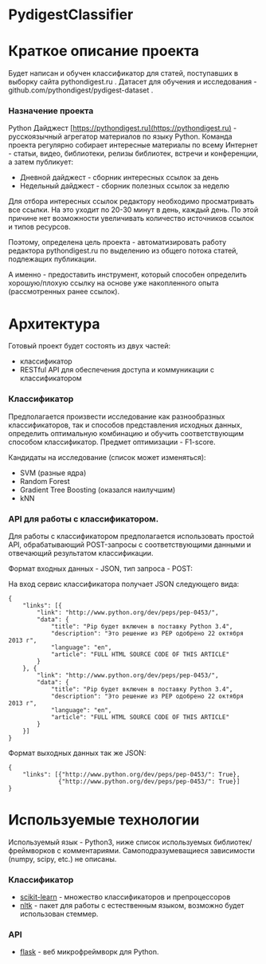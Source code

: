 # PydigestClassifier

# Краткое описание проекта
Будет написан и обучен классификатор для статей, поступавших в выборку сайта pythondigest.ru . Датасет для обучения и исследования -  github.com/pythondigest/pydigest-dataset .

### Назначение проекта

Python Дайджест [https://pythondigest.ru](https://pythondigest.ru) - русскоязычный агрегатор материалов по языку Python.
Команда проекта регулярно собирает интересные материалы  по всему Интернет - статьи, видео, библиотеки, релизы библиотек, встречи и конференции, а затем публикует:

- Дневной дайджест - сборник интересных ссылок за день
- Недельный дайджест - сборник полезных ссылок за неделю

Для отбора интересных ссылок редактору необходимо просматривать все ссылки. На это уходит по 20-30 минут в день, каждый день.
По этой причине нет возможности увеличивать количество источников ссылок и типов ресурсов.

Поэтому, определена цель проекта - автоматизировать работу редактора pythondigest.ru по выделению из общего потока статей, подлежащих публикации.

А именно - предоставить инструмент, который способен определить хорошую/плохую ссылку на основе уже накопленного опыта (рассмотренных ранее ссылок).

# Архитектура

Готовый проект будет состоять из двух частей:
  - классификатор
  - RESTful API для обеспечения доступа и коммуникации с классификатором

### Классификатор

Предполагается произвести исследование как разнообразных классификаторов, так и способов представления исходных данных, определить оптимальную комбинацию и обучить соответствующим способом классификатор.  Предмет оптимизации - F1-score.

Кандидаты на исследование (список может изменяться):
  - SVM (разные ядра)
  - Random Forest
  - Gradient Tree Boosting (оказался наилучшим)
  - kNN

### API для работы с классификатором.
Для работы с классификатором предполагается использовать простой API, обрабатывающий POST-запросы с соответствующими данными и отвечающий результатом классификации.

Формат входных данных - JSON, тип запроса - POST:

На вход сервис классификатора получает JSON следующего вида:
```
{
    "links": [{
        "link": "http://www.python.org/dev/peps/pep-0453/",
        "data": {
            "title": "Pip будет включен в поставку Python 3.4",
            "description": "Это решение из PEP одобрено 22 октября 2013 г",
            "language": "en",
            "article": "FULL HTML SOURCE CODE OF THIS ARTICLE"
        }
    }, {
        "link": "http://www.python.org/dev/peps/pep-0453/",
        "data": {
            "title": "Pip будет включен в поставку Python 3.4",
            "description": "Это решение из PEP одобрено 22 октября 2013 г",
            "language": "en",
            "article": "FULL HTML SOURCE CODE OF THIS ARTICLE"
        }
    }]
}
```

Формат выходных данных так же JSON:
```
{
    "links": [{"http://www.python.org/dev/peps/pep-0453/": True},
              {"http://www.python.org/dev/peps/pep-0453/": True}]
}
```
# Используемые технологии
Используемый язык - Python3, ниже список используемых библиотек/фреймворков с комментариями. Самоподразумеващиеся зависимости (numpy, scipy, etc.) не описаны.

### Классификатор
* [scikit-learn] - множество классификаторов и препроцессоров
* [nltk] - пакет для работы с естественным языком, возможно будет использован стеммер.

### API
* [flask] - веб микрофреймворк для Python.

[scikit-learn]: <http://scikit-learn.org/stable/>
[nltk]: <http://www.nltk.org/>
[flask]: <http://flask.pocoo.org/>

